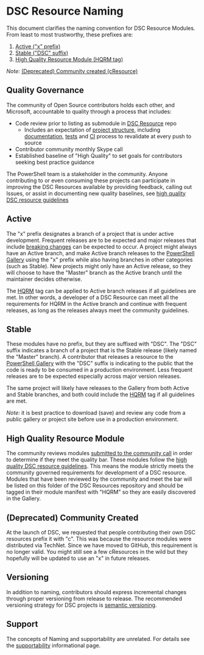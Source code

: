 # DSC Resource Naming

This document clarifies the naming convention for DSC Resource Modules.
From least to most trustworthy, these prefixes are:

1. [Active ("x" prefix)](##active)
1. [Stable ("DSC" suffix)](##stable)
1. [High Quality Resource Module (HQRM tag)](##high-quality-resource-module)

*Note:* [(Deprecated) Community created (cResource)](##deprecated-community-created)

## Quality Governance

The community of Open Source contributors holds each other,
and Microsoft, accountable to quality through a process that includes:
- Code review prior to listing as submodule in [DSC Resource](http://github.com/powershell/dscresources) repo
    - Includes an expectation of [project structure](Contributing.md##developing-a-new-resource), including [documentation](Contributing.md##writing-documentation), [tests](Contributing.md###write-tests) and [CI](Contributing.md###tests-in-appveyor) process to revalidate at every push to source
- Contributor community monthly Skype call
- Established baseline of "High Quality" to set goals for contributors seeking best practice guidance

The PowerShell team is a stakeholder in the community.
Anyone contributing to or even consuming these projects can participate in improving
the DSC Resources available by providing feedback,
calling out Issues, or assist in documenting new quality baselines,
see [high quality DSC resource guidelines](HighQualityModuleGuidelines.md)

## Active

The "x" prefix designates a branch of a project that is under active development.
Frequent releases are to be expected
and major releases that include [breaking changes](Contributing.md##breaking-changes)
can be expected to occur.
A project might always have an Active branch,
and make Active branch releases to the [PowerShell Gallery](http://www.powershellgallery.com)
using the "x" prefix while also having branches in other categories (such as Stable).
New projects might only have an Active release, so they will choose to have the "Master" branch
as the Active branch until the maintainer decides otherwise.

The [HQRM](HighQualityModuleGuidelines.md) tag can be applied to Active branch
releases if all guidelines are met.
In other words, a developer of a DSC Resource can meet all the requirements for HQRM
in the Active branch and continue with frequent releases, as long as the releases
always meet the community guidelines.

## Stable

These modules have no prefix, but they are suffixed with "DSC".
The "DSC" suffix indicates a branch of a project that is the Stable release
(likely named the "Master" branch).
A contributor that releases a resource to the [PowerShell Gallery](http://www.powershellgallery.com)
with the "DSC" suffix is indicating to the public
that the code is ready to be consumed in a production environment.
Less frequent releases are to be expected especially across major version releases.

The same project will likely have releases to the Gallery from both Active and Stable branches,
and both could include the [HQRM](HighQualityModuleGuidelines.md) tag if all guidelines are met.

*Note:* it is best practice to download (save) and review any code from a public gallery or project
site before use in a production environment.

## High Quality Resource Module

The community reviews modules [submitted to the community call](CommunityAgenda.md)
in order to determine if they meet the quality bar.
These modules follow the [high quality DSC resource guidelines](HighQualityModuleGuidelines.md).
This means the module strictly meets the community governed requirements
for development of a DSC resource.
Modules that have been reviewed by the community
and meet the bar will be listed on this folder of the DSC Resources repository
and should be tagged in their module manifest with "HQRM"
so they are easily discovered in the Gallery.

## (Deprecated) Community Created

At the launch of DSC,
we requested that people contributing their own DSC resources prefix it with "c".
This was because the resource modules were distributed via TechNet.
Since we have moved to GitHub, this requirement is no longer valid.
You might still see a few cResources in the wild
but they hopefully will be updated to use an "x" in future releases.

## Versioning

In addition to naming, contributors should express incremental changes
through proper versioning from release to release.
The recommended versioning strategy for DSC projects is [semantic versioning](http://semver.org/).

## Support

The concepts of Naming and supportability are unrelated.
For details see the [supportability](Supportability.md) informational page.
